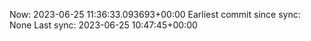 Now: 2023-06-25 11:36:33.093693+00:00 Earliest commit since sync: None Last sync: 2023-06-25 10:47:45+00:00
